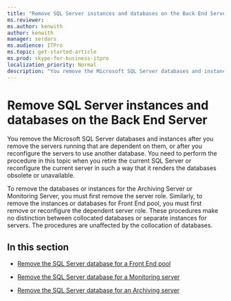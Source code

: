 ```yaml
---
title: "Remove SQL Server instances and databases on the Back End Server"
ms.reviewer: 
ms.author: kenwith
author: kenwith
manager: serdars
ms.audience: ITPro
ms.topic: get-started-article
ms.prod: skype-for-business-itpro
localization_priority: Normal
description: "You remove the Microsoft SQL Server databases and instances after you remove the servers running that are dependent on them, or after you reconfigure the servers to use another database. You need to perform the procedure in this topic when you retire the current SQL Server or reconfigure the current server in such a way that it renders the databases obsolete or unavailable."
---
```


# Remove SQL Server instances and databases on the Back End Server

You remove the Microsoft SQL Server databases and instances after you remove the servers running that are dependent on them, or after you reconfigure the servers to use another database. You need to perform the procedure in this topic when you retire the current SQL Server or reconfigure the current server in such a way that it renders the databases obsolete or unavailable.
  
To remove the databases or instances for the Archiving Server or Monitoring Server, you must first remove the server role. Similarly, to remove the instances or databases for Front End pool, you must first remove or reconfigure the dependent server role. These procedures make no distinction between collocated databases or separate instances for servers. The procedures are unaffected by the collocation of databases.
  
## In this section

- [Remove the SQL Server database for a Front End pool](remove-the-sql-server-database-for-a-front-end-pool.md)
    
- [Remove the SQL Server database for a Monitoring server](remove-the-sql-server-database-for-a-monitoring-server.md)
    
- [Remove the SQL Server database for an Archiving server](remove-the-sql-server-database-for-an-archiving-server.md)
    

